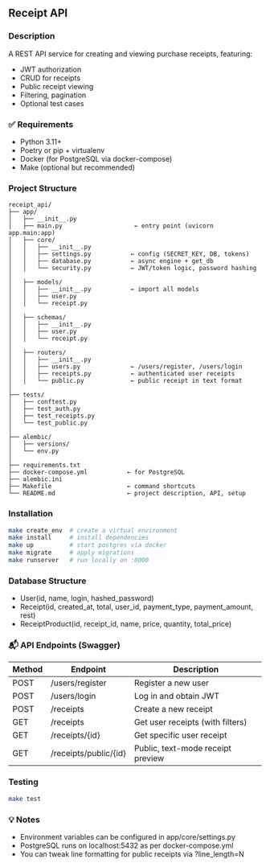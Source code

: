## Receipt API

### Description
A REST API service for creating and viewing purchase receipts, featuring:
- JWT authorization
- CRUD for receipts
- Public receipt viewing
- Filtering, pagination
- Optional test cases

### ✅ Requirements

- Python 3.11+
- Poetry or pip + virtualenv
- Docker (for PostgreSQL via docker-compose)
- Make (optional but recommended)

### Project Structure
```
receipt_api/
├── app/
│   ├── __init__.py
│   ├── main.py                    ← entry point (uvicorn app.main:app)
│   ├── core/
│   │   ├── __init__.py
│   │   ├── settings.py           ← config (SECRET_KEY, DB, tokens)
│   │   ├── database.py           ← async engine + get_db
│   │   └── security.py           ← JWT/token logic, password hashing
│
│   ├── models/
│   │   ├── __init__.py           ← import all models
│   │   ├── user.py
│   │   └── receipt.py
│
│   ├── schemas/
│   │   ├── __init__.py
│   │   ├── user.py
│   │   └── receipt.py
│
│   ├── routers/
│   │   ├── __init__.py
│   │   ├── users.py              ← /users/register, /users/login
│   │   ├── receipts.py           ← authenticated user receipts
│   │   └── public.py             ← public receipt in text format
│
├── tests/
│   ├── conftest.py
│   ├── test_auth.py
│   ├── test_receipts.py
│   └── test_public.py
│
├── alembic/
│   ├── versions/
│   └── env.py
│
├── requirements.txt
├── docker-compose.yml           ← for PostgreSQL
├── alembic.ini
├── Makefile                     ← command shortcuts
└── README.md                    ← project description, API, setup
```

### Installation

```bash
make create_env  # create a virtual environment
make install     # install dependencies
make up          # start postgres via docker
make migrate     # apply migrations
make runserver   # run locally on :8000
```

### Database Structure

- User(id, name, login, hashed_password)
- Receipt(id, created_at, total, user_id, payment_type, payment_amount, rest)
- ReceiptProduct(id, receipt_id, name, price, quantity, total_price)

### 📬 API Endpoints (Swagger)

Method | Endpoint                 | Description
-------|--------------------------|------------------------------
POST   | /users/register          | Register a new user
POST   | /users/login             | Log in and obtain JWT
POST   | /receipts                | Create a new receipt
GET    | /receipts                | Get user receipts (with filters)
GET    | /receipts/{id}           | Get specific user receipt
GET    | /receipts/public/{id}    | Public, text-mode receipt preview

### Testing
```bash
make test
```

### 💡 Notes

- Environment variables can be configured in app/core/settings.py
- PostgreSQL runs on localhost:5432 as per docker-compose.yml
- You can tweak line formatting for public receipts via ?line_length=N
